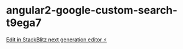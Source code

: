 # angular2-google-custom-search-t9ega7

[Edit in StackBlitz next generation editor ⚡️](https://stackblitz.com/~/github.com/evantritt/angular2-google-custom-search-t9ega7)